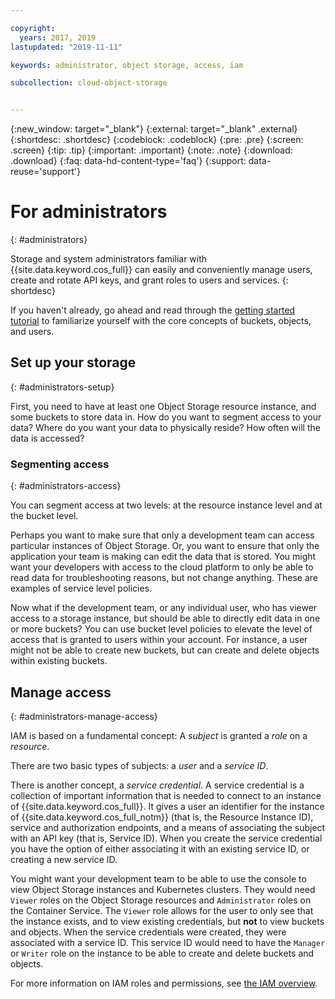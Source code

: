```yaml
---

copyright:
  years: 2017, 2019
lastupdated: "2019-11-11"

keywords: administrator, object storage, access, iam

subcollection: cloud-object-storage


---
```

{:new_window: target="_blank"}
{:external: target="_blank" .external}
{:shortdesc: .shortdesc}
{:codeblock: .codeblock}
{:pre: .pre}
{:screen: .screen}
{:tip: .tip}
{:important: .important}
{:note: .note}
{:download: .download}
{:faq: data-hd-content-type='faq'}
{:support: data-reuse='support'}

# For administrators
{: #administrators}

Storage and system administrators familiar with {{site.data.keyword.cos_full}} can easily and conveniently manage users, create and rotate API keys, and grant roles to users and services. 
{: shortdesc}

If you haven't already, go ahead and read through the [getting started tutorial](/docs/cloud-object-storage?topic=cloud-object-storage-getting-started-cloud-object-storage) to familiarize yourself with the core concepts of buckets, objects, and users.

## Set up your storage
{: #administrators-setup}

First, you need to have at least one Object Storage resource instance, and some buckets to store data in. How do you want to segment access to your data? Where do you want your data to physically reside? How often will the data is accessed?

### Segmenting access
{: #administrators-access}

You can segment access at two levels: at the resource instance level and at the bucket level. 

Perhaps you want to make sure that only a development team can access particular instances of Object Storage. Or, you want to ensure that only the application your team is making can edit the data that is stored. You might want your developers with access to the cloud platform to only be able to read data for troubleshooting reasons, but not change anything. These are examples of service level policies.

Now what if the development team, or any individual user, who has viewer access to a storage instance, but should be able to directly edit data in one or more buckets? You can use bucket level policies to elevate the level of access that is granted to users within your account. For instance, a user might not be able to create new buckets, but can create and delete objects within existing buckets.

## Manage access
{: #administrators-manage-access}

IAM is based on a fundamental concept: A _subject_ is granted a _role_ on a _resource_.

There are two basic types of subjects: a _user_ and a _service ID_.

There is another concept, a _service credential_. A service credential is a collection of important information that is needed to connect to an instance of {{site.data.keyword.cos_full}}. It gives a user an identifier for the instance of {{site.data.keyword.cos_full_notm}} (that is, the Resource Instance ID), service and authorization endpoints, and a means of associating the subject with an API key (that is, Service ID). When you create the service credential you have the option of either associating it with an existing service ID, or creating a new service ID.

You might want your development team to be able to use the console to view Object Storage instances and Kubernetes clusters. They would need `Viewer` roles on the Object Storage resources and `Administrator` roles on the Container Service. The `Viewer` role allows for the user to only see that the instance exists, and to view existing credentials, but **not** to view buckets and objects. When the service credentials were created, they were associated with a service ID. This service ID would need to have the `Manager` or `Writer` role on the instance to be able to create and delete buckets and objects.

For more information on IAM roles and permissions, see [the IAM overview](/docs/cloud-object-storage/iam?topic=cloud-object-storage-iam-overview).
